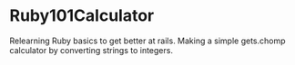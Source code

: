 # Ruby101Calculator

Relearning Ruby basics to get better at rails. Making a simple gets.chomp calculator by converting strings to integers.
